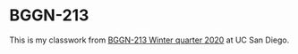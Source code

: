 # BGGN-213

This is my classwork from [BGGN-213 Winter quarter 2020](https://bioboot.github.io/bggn213) at UC San Diego. 
